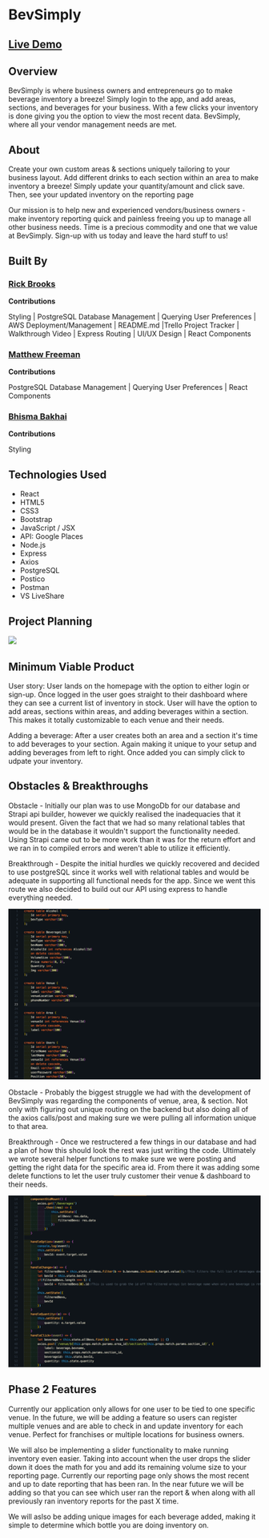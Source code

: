 # BevSimply


## <a href="http://bevsimply.com/"> Live Demo <a>

## Overview
<p>BevSimply is where business owners and entrepreneurs go to make beverage inventory a breeze! Simply login to the app, and add areas, sections, and beverages for your business. With a few clicks your inventory is done giving you the option to view the most recent data. BevSimply, where all your vendor management needs are met. </p>

## About
<p>Create your own custom areas & sections uniquely tailoring to your business layout. Add different drinks to each section within an area to make inventory a breeze! Simply update your quantity/amount and click save. Then, see your updated inventory on the reporting page</p>

<p>Our mission is to help new and experienced vendors/business owners - make inventory reporting quick and painless freeing you up to manage all other business needs. Time is a precious commodity and one that we value at BevSimply. Sign-up with us today and leave the hard stuff to us!
</p>


## Built By
### <a href="https://github.com/rbrook22"> Rick Brooks </a>
<p><b>Contributions</b></p>
<p>Styling | PostgreSQL Database Management | Querying User Preferences | AWS Deployment/Management | README.md |Trello Project Tracker | Walkthrough Video | Express Routing | UI/UX Design | React Components

### <a href="https://github.com/matthewfreeman821"> Matthew Freeman </a>
<p><b>Contributions</b></p>
<p>PostgreSQL Database Management | Querying User Preferences | React Components</p>

### <a href="https://github.com/Bhisma13"> Bhisma Bakhai </a>
<p><b>Contributions</b></p>
<p>Styling</p>


## Technologies Used
* React
* HTML5
* CSS3
* Bootstrap
* JavaScript / JSX
* API: Google Places
* Node.js
* Express
* Axios
* PostgreSQL
* Postico
* Postman
* VS LiveShare




## Project Planning

<img src="imgs/trello.png">

## Minimum Viable Product
<p>User story: User lands on the homepage with the option to either login or sign-up. Once logged in the user goes straight to their dashboard where they can see a current list of inventory in stock. User will have the option to add areas, sections within areas, and adding beverages within a section. This makes it totally customizable to each venue and their needs.  </p>

<p>Adding a beverage: After a user creates both an area and a section it's time to add beverages to your section. Again making it unique to your setup and adding beverages from left to right. Once added you can simply click to udpate your inventory.</p>



## Obstacles & Breakthroughs
<p>Obstacle - Initially our plan was to use MongoDb for our database and Strapi api builder, however we quickly realised the inadequacies that it would present. Given the fact that we had so many relational tables that would be in the database it wouldn't support the functionality needed. Using Strapi came out to be more work than it was for the return effort and we ran in to compiled errors and weren't able to utilize it efficiently.</p>

<p>Breakthrough - Despite the initial hurdles we quickly recovered and decided to use postgreSQL since it works well with relational tables and would be adequate in supporting all functional needs for the app. Since we went this route we also decided to build out our API using express to handle everything needed.</p>

<img src="imgs/schema.png">

<p>Obstacle - Probably the biggest struggle we had with the development of BevSimply was regarding the components of venue, area, & section. Not only with figuring out unique routing on the backend but also doing all of the axios calls/post and making sure we were pulling all information unique to that area.</p>

<p>Breakthrough - Once we restructered a few things in our database and had a plan of how this should look the rest was just writing the code. Ultimately we wrote several helper functions to make sure we were posting and getting the right data for the specific area id. From there it was adding some delete functions to let the user truly customer their venue & dashboard to their needs.</p>

<img src="imgs/placement.png">

## Phase 2 Features
<p> Currently our application only allows for one user to be tied to one specific venue. In the future, we will be adding a feature so users can register multiple venues and are able to check in and update inventory for each venue. Perfect for franchises or multiple locations for business owners. </p>

<p>We will also be implementing a slider functionality to make running inventory even easier. Taking into account when the user drops the slider down it does the math for you and add its remaining volume size to your reporting page. Currently our reporting page only shows the most recent and up to date reporting that has been ran. In the near future we will be adding so that you can see which user ran the report & when along with all previously ran inventory reports for the past X time.</p>

<p>We will aslso be adding unique images for each beverage added, making it simple to determine which bottle you are doing inventory on.</p>



